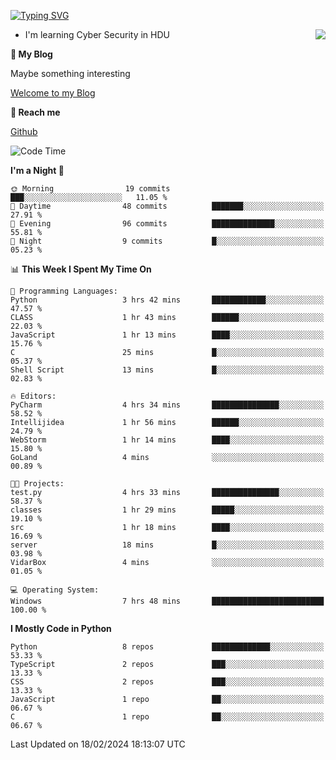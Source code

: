 [![Typing SVG](https://readme-typing-svg.herokuapp.com?font=Fira+Code&pause=1000&random=false&width=450&height=60&lines=Hello+%F0%9F%91%8B%F0%9F%8F%BB;I'm+JBNRZ)](https://git.io/typing-svg)

<a href="#">
  <img align="right" src="https://github-readme-stats.vercel.app/api?username=JBNRZ&show_icons=true&bg_color=15,f2f7fd,E0EAFC" />
</a>

- I'm learning Cyber Security in HDU

 **🌱 My Blog**

Maybe something interesting

[Welcome to my Blog](https://jbnrz.com.cn/)

 **💬 Reach me** 

[Github](https://github.com/JBNRZ)


<!--START_SECTION:waka-->
![Code Time](http://img.shields.io/badge/Code%20Time-326%20hrs%2033%20mins-blue)

**I'm a Night 🦉** 

```text
🌞 Morning                19 commits          ███░░░░░░░░░░░░░░░░░░░░░░   11.05 % 
🌆 Daytime                48 commits          ███████░░░░░░░░░░░░░░░░░░   27.91 % 
🌃 Evening                96 commits          ██████████████░░░░░░░░░░░   55.81 % 
🌙 Night                  9 commits           █░░░░░░░░░░░░░░░░░░░░░░░░   05.23 % 
```


📊 **This Week I Spent My Time On** 

```text
💬 Programming Languages: 
Python                   3 hrs 42 mins       ████████████░░░░░░░░░░░░░   47.57 % 
CLASS                    1 hr 43 mins        ██████░░░░░░░░░░░░░░░░░░░   22.03 % 
JavaScript               1 hr 13 mins        ████░░░░░░░░░░░░░░░░░░░░░   15.76 % 
C                        25 mins             █░░░░░░░░░░░░░░░░░░░░░░░░   05.37 % 
Shell Script             13 mins             █░░░░░░░░░░░░░░░░░░░░░░░░   02.83 % 

🔥 Editors: 
PyCharm                  4 hrs 34 mins       ███████████████░░░░░░░░░░   58.52 % 
Intellijidea             1 hr 56 mins        ██████░░░░░░░░░░░░░░░░░░░   24.79 % 
WebStorm                 1 hr 14 mins        ████░░░░░░░░░░░░░░░░░░░░░   15.80 % 
GoLand                   4 mins              ░░░░░░░░░░░░░░░░░░░░░░░░░   00.89 % 

🐱‍💻 Projects: 
test.py                  4 hrs 33 mins       ███████████████░░░░░░░░░░   58.37 % 
classes                  1 hr 29 mins        █████░░░░░░░░░░░░░░░░░░░░   19.10 % 
src                      1 hr 18 mins        ████░░░░░░░░░░░░░░░░░░░░░   16.69 % 
server                   18 mins             █░░░░░░░░░░░░░░░░░░░░░░░░   03.98 % 
VidarBox                 4 mins              ░░░░░░░░░░░░░░░░░░░░░░░░░   01.05 % 

💻 Operating System: 
Windows                  7 hrs 48 mins       █████████████████████████   100.00 % 
```

**I Mostly Code in Python** 

```text
Python                   8 repos             █████████████░░░░░░░░░░░░   53.33 % 
TypeScript               2 repos             ███░░░░░░░░░░░░░░░░░░░░░░   13.33 % 
CSS                      2 repos             ███░░░░░░░░░░░░░░░░░░░░░░   13.33 % 
JavaScript               1 repo              ██░░░░░░░░░░░░░░░░░░░░░░░   06.67 % 
C                        1 repo              ██░░░░░░░░░░░░░░░░░░░░░░░   06.67 % 
```




 Last Updated on 18/02/2024 18:13:07 UTC
<!--END_SECTION:waka-->

